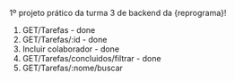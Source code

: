 1º projeto prático da turma 3 de backend da {reprograma}!

1. GET/Tarefas - done
2. GET/Tarefas/:id - done
3. Incluir colaborador - done
4. GET/Tarefas/concluidos/filtrar - done
5. GET/Tarefas/:nome/buscar
